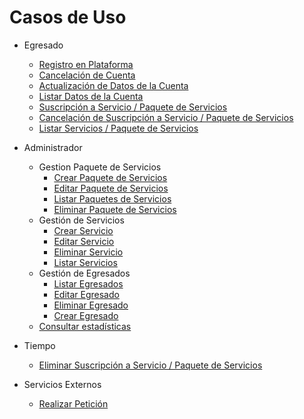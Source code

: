 # Casos de Uso

- Egresado
  - [Registro en Plataforma](/Caso_de_Uso/Casos_de_Uso/Egresado/Registro_en_plataforma/Readme.md)
  - [Cancelación de Cuenta](/Caso_de_Uso/Casos_de_Uso/Egresado/Cancelación_de_Cuenta/Readme.md)
  - [Actualización de Datos de la Cuenta](/Caso_de_Uso/Casos_de_Uso/Egresado/Actualizar_Datos_Cuenta/Readme.md)
  - [Listar Datos de la Cuenta](/Caso_de_Uso/Casos_de_Uso/Egresado/Listar_Datos_Cuenta/Readme.md)
  - [Suscripción a Servicio / Paquete de Servicios](/Caso_de_Uso/Casos_de_Uso/Egresado/CRD_Suscripción/Crear_Suscripción/Readme.md)
  - [Cancelación de Suscripción a Servicio / Paquete de Servicios](/Caso_de_Uso/Casos_de_Uso/Egresado/CRD_Suscripción/Eliminar_Suscripción/Readme.md)
  - [Listar Servicios / Paquete de Servicios](/Caso_de_Uso/Casos_de_Uso/Egresado/CRD_Suscripción/Listar_Suscripción/Readme.md)

- Administrador
  - Gestion Paquete de Servicios
    - [Crear Paquete de Servicios](/Caso_de_Uso/Casos_de_Uso/Administrador/CRUD_Paquetes_De_Servicio_Detallados/Crear_Paquete/Readme.md)
    - [Editar Paquete de Servicios](/Caso_de_Uso/Casos_de_Uso/Administrador/CRUD_Paquetes_De_Servicio_Detallados/Editar_Paquete/Readme.md)
    - [Listar Paquetes de Servicios](/Caso_de_Uso/Casos_de_Uso/Administrador/CRUD_Paquetes_De_Servicio_Detallados/Listar_Paquetes/Readme.md)
    - [Eliminar Paquete de Servicios](/Caso_de_Uso/Casos_de_Uso/Administrador/CRUD_Paquetes_De_Servicio_Detallados/Eliminar_Paquete/Readme.md)
  - Gestión de Servicios
    - [Crear Servicio](/Caso_de_Uso/Casos_de_Uso/Administrador/CRUD_Servicio/Crear_Servicio/Readme.md)
    - [Editar Servicio](/Caso_de_Uso/Casos_de_Uso/Administrador/CRUD_Servicio/Editar_Servicio/Readme.md)
    - [Eliminar Servicio](/Caso_de_Uso/Casos_de_Uso/Administrador/CRUD_Servicio/Eliminar_Servicio/Readme.md)
    - [Listar Servicios](/Caso_de_Uso/Casos_de_Uso/Administrador/CRUD_Servicio/Listar_Servicio/Readme.md)
  - Gestión de Egresados
    - [Listar Egresados](/Caso_de_Uso/Casos_de_Uso/Administrador/CRUD_Egresados/Listar_Egresado/Readme.md)
    - [Editar Egresado](/Caso_de_Uso/Casos_de_Uso/Administrador/CRUD_Egresados/Editar_Egresado/Readme.md)
    - [Eliminar Egresado](/Caso_de_Uso/Casos_de_Uso/Administrador/CRUD_Egresados/Eliminar_Egresado/Readme.md)
    - [Crear Egresado](/Caso_de_Uso/Casos_de_Uso/Administrador/CRUD_Egresados/Crear_Egresado/Readme.md)
  - [Consultar estadísticas](/Caso_de_Uso/Casos_de_Uso/Administrador/ConsultarEstadisticas/Readme.md)

- Tiempo
  - [Eliminar Suscripción a Servicio / Paquete de Servicios](/Caso_de_Uso/Casos_de_Uso/Tiempo/Eliminar_Suscripciones/Readme.md)

- Servicios Externos
  - [Realizar Petición](/Caso_de_Uso/Casos_de_Uso/Servicios_Externos/Realizar_Peticion/Readme.md)

